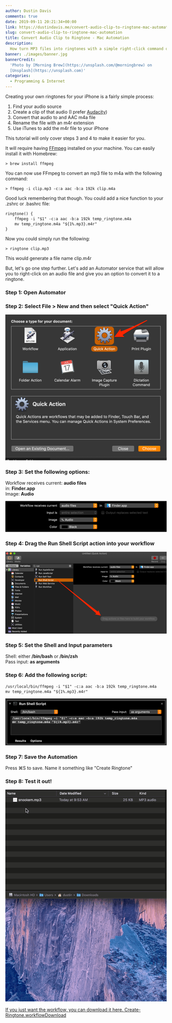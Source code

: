 ```yaml
---
author: Dustin Davis
comments: true
date: 2019-09-11 20:21:34+00:00
link: https://dustindavis.me/convert-audio-clip-to-ringtone-mac-automation/
slug: convert-audio-clip-to-ringtone-mac-automation
title: Convert Audio Clip to Ringtone - Mac Automation
description:
  How turn MP3 files into ringtones with a simple right-click command on MacOS
banner: ./images/banner.jpg
bannerCredit:
  'Photo by [Morning Brew](https://unsplash.com/@morningbrew) on
  [Unsplash](https://unsplash.com)'
categories:
  - Programming & Internet
---
```


Creating your own ringtones for your iPhone is a fairly simple process:

1. Find your audio source
2. Create a clip of that audio (I prefer
   [Audacity](https://www.audacityteam.org/))
3. Convert that audio to and AAC m4a file
4. Rename the file with an m4r extension
5. Use iTunes to add the m4r file to your iPhone

This tutorial will only cover steps 3 and 4 to make it easier for you.

It will require having [FFmpeg](https://ffmpeg.org/) installed on your machine.
You can easily install it with Homebrew:

    > brew install ffmpeg

You can now use FFmpeg to convert an mp3 file to m4a with the following command:

    > ffmpeg -i clip.mp3 -c:a aac -b:a 192k clip.m4a

Good luck remembering that though. You could add a nice function to your .zshrc
or .bashrc file:

    ringtone() {
        ffmpeg -i "$1" -c:a aac -b:a 192k temp_ringtone.m4a
        mv temp_ringtone.m4a "${1%.mp3}.m4r"
    }

Now you could simply run the following:

    > ringtone clip.mp3

This would generate a file name clip.m4r

But, let's go one step further. Let's add an Automator service that will allow
you to right-click on an audio file and give you an option to convert it to a
ringtone.

### Step 1: Open Automator

### Step 2: Select File > New and then select "Quick Action"

![Step 2 Screenshot](images/Untitled.png)

### Step 3: Set the following options:

Workflow receives current: **audio files**  
in: **Finder.app**  
Image: **Audio**

![Step 3 Screenshot](images/Untitled__Quick_Action_.png)

### Step 4: Drag the Run Shell Script action into your workflow

![](images/Untitled__Quick_Action_-1.png)

### Step 5: Set the Shell and Input parameters

Shell: either **/bin/bash** or **/bin/zsh**  
Pass input: **as arguments**

### Step 6: Add the following script:

    /usr/local/bin/ffmpeg -i "$1" -c:a aac -b:a 192k temp_ringtone.m4a
    mv temp_ringtone.m4a "${1%.mp3}.m4r"

![](images/image.png)

### Step 7: Save the Automation

Press ⌘S to save. Name it something like "Create Ringtone"

### Step 8: Test it out!

![](images/Create-Rington-1.gif)

[If you just want the workflow, you can download it here. Create-Ringtone.workflow](images/Create-Ringtone.workflow.zip)[Download](images/Create-Ringtone.workflow.zip)
